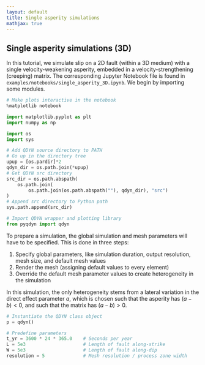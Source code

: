 ```yaml
---
layout: default
title: Single asperity simulations
mathjax: true
---
```


## Single asperity simulations (3D)

In this tutorial, we simulate slip on a 2D fault (within a 3D medium) with a single velocity-weakening asperity, embedded in a velocity-strengthening (creeping) matrix. The corresponding Jupyter Notebook file is found in `examples/notebooks/single_asperity_3D.ipynb`. We begin by importing some modules.

```python
# Make plots interactive in the notebook
%matplotlib notebook

import matplotlib.pyplot as plt
import numpy as np

import os
import sys

# Add QDYN source directory to PATH
# Go up in the directory tree
upup = [os.pardir]*2
qdyn_dir = os.path.join(*upup)
# Get QDYN src directory
src_dir = os.path.abspath(
    os.path.join(
        os.path.join(os.path.abspath(""), qdyn_dir), "src")
)
# Append src directory to Python path
sys.path.append(src_dir)

# Import QDYN wrapper and plotting library
from pyqdyn import qdyn
```

To prepare a simulation, the global simulation and mesh parameters will have to be specified. This is done in three steps: 

1. Specify global parameters, like simulation duration, output resolution, mesh size, and default mesh values
2. Render the mesh (assigning default values to every element)
3. Override the default mesh parameter values to create heterogeneity in the simulation

In this simulation, the only heterogeneity stems from a lateral variation in the direct effect parameter $a$, which is chosen such that the asperity has $(a-b) < 0$, and such that the matrix has $(a - b) > 0$.

```python
# Instantiate the QDYN class object
p = qdyn()

# Predefine parameters
t_yr = 3600 * 24 * 365.0    # Seconds per year
L = 5e3                     # Length of fault along-strike
W = 5e3                     # Length of fault along-dip
resolution = 5              # Mesh resolution / process zone width
